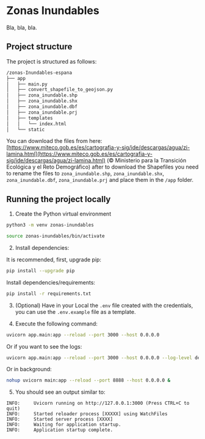 # Zonas Inundables

Bla, bla, bla.

## Project structure

The project is structured as follows:

```txt
/zonas-Inundables-espana
├── app
│   ├── main.py
│   ├── convert_shapefile_to_geojson.py
│   ├── zona_inundable.shp
│   ├── zona_inundable.shx
│   ├── zona_inundable.dbf
│   ├── zona_inundable.prj
│   ├── templates
│   │   └── index.html
│   └── static
```

You can download the files from here: [https://www.miteco.gob.es/es/cartografia-y-sig/ide/descargas/agua/zi-lamina.html](https://www.miteco.gob.es/es/cartografia-y-sig/ide/descargas/agua/zi-lamina.html) (© Ministerio para la Transición Ecológica y el Reto Demográfico) after to download the Shapefiles you need to rename the files to `zona_inundable.shp`, `zona_inundable.shx`, `zona_inundable.dbf`, `zona_inundable.prj` and place them in the `/app` folder.

## Running the project locally

1. Create the Python virtual environment

```sh
python3 -m venv zonas-inundables
```

```sh
source zonas-inundables/bin/activate
```

2. Install dependencies:

It is recommended, first, upgrade pip:
```sh
pip install --upgrade pip
```

Install dependencies/requirements:
```sh
pip install -r requirements.txt
```

3. (Optional) Have in your Local the `.env` file created with the credentials, you can use the `.env.example` file as a template.

4. Execute the following command:

```sh
uvicorn app.main:app --reload --port 3000 --host 0.0.0.0
```

Or if you want to see the logs:

```sh
uvicorn app.main:app --reload --port 3000 --host 0.0.0.0 --log-level debug
```

Or in background:

```sh
nohup uvicorn main:app --reload --port 8888 --host 0.0.0.0 &
```

5. You should see an output similar to:

```
INFO:     Uvicorn running on http://127.0.0.1:3000 (Press CTRL+C to quit)
INFO:     Started reloader process [XXXXX] using WatchFiles
INFO:     Started server process [XXXX]
INFO:     Waiting for application startup.
INFO:     Application startup complete.
```
